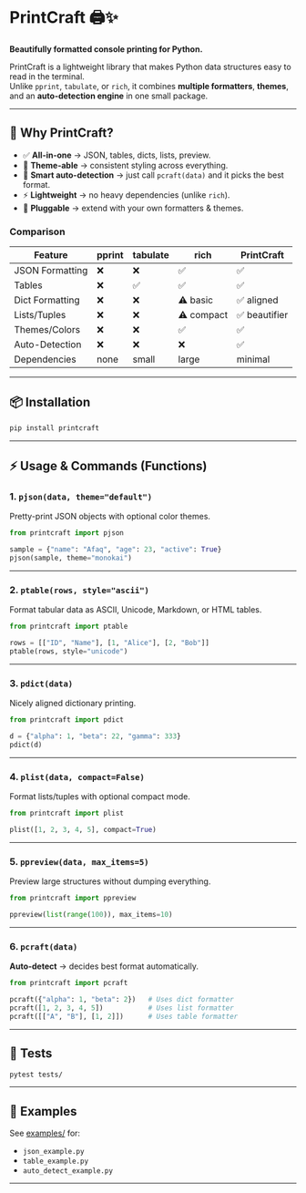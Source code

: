 # PrintCraft 🖨️✨
**Beautifully formatted console printing for Python.**

PrintCraft is a lightweight library that makes Python data structures easy to read in the terminal.  
Unlike `pprint`, `tabulate`, or `rich`, it combines **multiple formatters**, **themes**, and an **auto-detection engine** in one small package.

---

## 🚀 Why PrintCraft?
- ✅ **All-in-one** → JSON, tables, dicts, lists, preview.
- 🎨 **Theme-able** → consistent styling across everything.
- 🤖 **Smart auto-detection** → just call `pcraft(data)` and it picks the best format.
- ⚡ **Lightweight** → no heavy dependencies (unlike `rich`).
- 🧩 **Pluggable** → extend with your own formatters & themes.

### Comparison
| Feature             | pprint | tabulate | rich | **PrintCraft** |
|---------------------|--------|----------|------|----------------|
| JSON Formatting     | ❌      | ❌        | ✅   | ✅ |
| Tables              | ❌      | ✅        | ✅   | ✅ |
| Dict Formatting     | ❌      | ❌        | ⚠️ basic | ✅ aligned |
| Lists/Tuples        | ❌      | ❌        | ⚠️ compact | ✅ beautifier |
| Themes/Colors       | ❌      | ❌        | ✅   | ✅ |
| Auto-Detection      | ❌      | ❌        | ❌   | ✅ |
| Dependencies        | none   | small    | large| minimal |

---

## 📦 Installation
```bash
pip install printcraft
```

---

## ⚡ Usage & Commands (Functions)

### 1. `pjson(data, theme="default")`
Pretty-print JSON objects with optional color themes.  
```python
from printcraft import pjson

sample = {"name": "Afaq", "age": 23, "active": True}
pjson(sample, theme="monokai")
```

---

### 2. `ptable(rows, style="ascii")`
Format tabular data as ASCII, Unicode, Markdown, or HTML tables.  
```python
from printcraft import ptable

rows = [["ID", "Name"], [1, "Alice"], [2, "Bob"]]
ptable(rows, style="unicode")
```

---

### 3. `pdict(data)`
Nicely aligned dictionary printing.  
```python
from printcraft import pdict

d = {"alpha": 1, "beta": 22, "gamma": 333}
pdict(d)
```

---

### 4. `plist(data, compact=False)`
Format lists/tuples with optional compact mode.  
```python
from printcraft import plist

plist([1, 2, 3, 4, 5], compact=True)
```

---

### 5. `ppreview(data, max_items=5)`
Preview large structures without dumping everything.  
```python
from printcraft import ppreview

ppreview(list(range(100)), max_items=10)
```

---

### 6. `pcraft(data)`
**Auto-detect** → decides best format automatically.  
```python
from printcraft import pcraft

pcraft({"alpha": 1, "beta": 2})   # Uses dict formatter
pcraft([1, 2, 3, 4, 5])           # Uses list formatter
pcraft([["A", "B"], [1, 2]])      # Uses table formatter
```

---

## 🧪 Tests
```bash
pytest tests/
```

---

## 📖 Examples
See [examples/](examples) for:  
- `json_example.py`  
- `table_example.py`  
- `auto_detect_example.py`  

---


